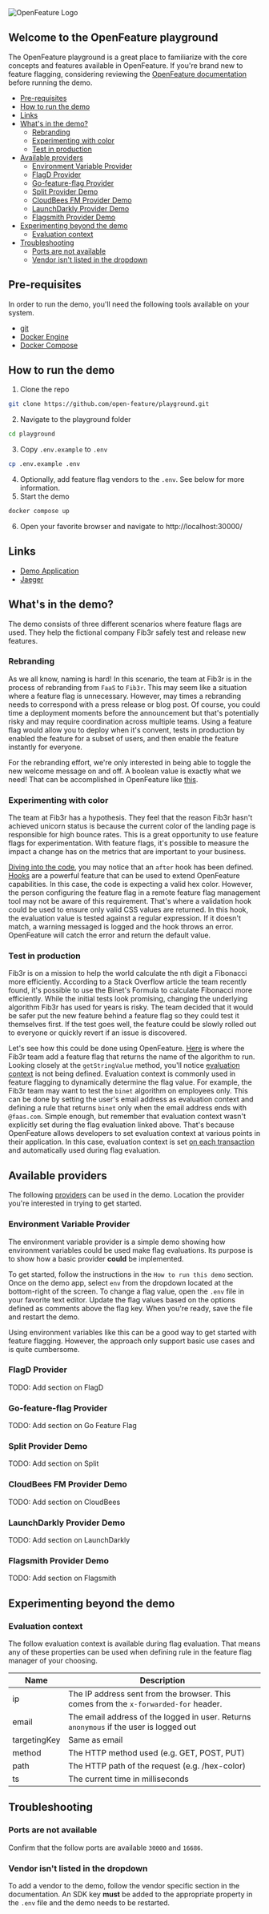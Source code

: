<picture>
  <source media="(prefers-color-scheme: dark)" srcset="./images/openfeature-horizontal-white.svg">
  <source media="(prefers-color-scheme: light)" srcset="./images/openfeature-horizontal-black.svg">
  <img alt="OpenFeature Logo" src="./images/openfeature-horizontal-black.svg">
</picture>

## Welcome to the OpenFeature playground

The OpenFeature playground is a great place to familiarize with the core concepts and features available in OpenFeature.
If you're brand new to feature flagging, considering reviewing the [OpenFeature documentation](https://docs.openfeature.dev/docs/reference/intro) before running the demo.

<!-- toc -->

- [Pre-requisites](#pre-requisites)
- [How to run the demo](#how-to-run-the-demo)
- [Links](#links)
- [What's in the demo?](#whats-in-the-demo)
  - [Rebranding](#rebranding)
  - [Experimenting with color](#experimenting-with-color)
  - [Test in production](#test-in-production)
- [Available providers](#available-providers)
  - [Environment Variable Provider](#environment-variable-provider)
  - [FlagD Provider](#flagd-provider)
  - [Go-feature-flag Provider](#go-feature-flag-provider)
  - [Split Provider Demo](#split-provider-demo)
  - [CloudBees FM Provider Demo](#cloudbees-fm-provider-demo)
  - [LaunchDarkly Provider Demo](#launchdarkly-provider-demo)
  - [Flagsmith Provider Demo](#flagsmith-provider-demo)
- [Experimenting beyond the demo](#experimenting-beyond-the-demo)
  - [Evaluation context](#evaluation-context)
- [Troubleshooting](#troubleshooting)
  - [Ports are not available](#ports-are-not-available)
  - [Vendor isn't listed in the dropdown](#vendor-isnt-listed-in-the-dropdown)

<!-- tocstop -->

## Pre-requisites

In order to run the demo, you'll need the following tools available on your system.

- [git](https://git-scm.com/book/en/v2/Getting-Started-Installing-Git)
- [Docker Engine](https://docs.docker.com/engine/install/)
- [Docker Compose](https://docs.docker.com/compose/install/)

## How to run the demo

1. Clone the repo

```sh
git clone https://github.com/open-feature/playground.git
```

2. Navigate to the playground folder

```sh
cd playground
```

3. Copy `.env.example` to `.env`

```sh
cp .env.example .env
```

4. Optionally, add feature flag vendors to the `.env`. See below for more information.
5. Start the demo

```sh
docker compose up
```

6. Open your favorite browser and navigate to http://localhost:30000/

## Links

- [Demo Application](http://localhost:30000/)
- [Jaeger](http://localhost:16686/)

## What's in the demo?

The demo consists of three different scenarios where feature flags are used. They help the fictional company Fib3r safely test and release new features.

### Rebranding

As we all know, naming is hard! In this scenario, the team at Fib3r is in the process of rebranding from `FaaS` to `Fib3r`. This may seem like a situation where a feature flag is unnecessary. However, may times a rebranding needs to correspond with a press release or blog post. Of course, you could time a deployment moments before the announcement but that's potentially risky and may require coordination across multiple teams. Using a feature flag would allow you to deploy when it's convent, tests in production by enabled the feature for a subset of users, and then enable the feature instantly for everyone.

For the rebranding effort, we're only interested in being able to toggle the new welcome message on and off. A boolean value is exactly what we need! That can be accomplished in OpenFeature like [this](https://github.com/open-feature/playground/blob/fa84c6262bb4493216c7cfe7d3d3542c5d753bad/packages/app/src/app/message/message.service.ts#L12-L21).

### Experimenting with color

The team at Fib3r has a hypothesis. They feel that the reason Fib3r hasn't achieved unicorn status is because the current color of the landing page is responsible for high bounce rates. This is a great opportunity to use feature flags for experimentation. With feature flags, it's possible to measure the impact a change has on the metrics that are important to your business.

[Diving into the code](https://github.com/open-feature/playground/blob/fa84c6262bb4493216c7cfe7d3d3542c5d753bad/packages/app/src/app/hex-color/hex-color.service.ts#L10-L40), you may notice that an `after` hook has been defined. [Hooks](https://docs.openfeature.dev/docs/reference/concepts/hooks) are a powerful feature that can be used to extend OpenFeature capabilities. In this case, the code is expecting a valid hex color. However, the person configuring the feature flag in a remote feature flag management tool may not be aware of this requirement. That's where a validation hook could be used to ensure only valid CSS values are returned. In this hook, the evaluation value is tested against a regular expression. If it doesn't match, a warning messaged is logged and the hook throws an error. OpenFeature will catch the error and return the default value.

### Test in production

Fib3r is on a mission to help the world calculate the nth digit a Fibonacci more efficiently. According to a Stack Overflow article the team recently found, it's possible to use the Binet's Formula to calculate Fibonacci more efficiently. While the initial tests look promising, changing the underlying algorithm Fib3r has used for years is risky. The team decided that it would be safer put the new feature behind a feature flag so they could test it themselves first. If the test goes well, the feature could be slowly rolled out to everyone or quickly revert if an issue is discovered.

Let's see how this could be done using OpenFeature. [Here](https://github.com/open-feature/playground/blob/fa84c6262bb4493216c7cfe7d3d3542c5d753bad/packages/fibonacci/src/lib/fibonacci.ts#L5-L29) is where the Fib3r team add a feature flag that returns the name of the algorithm to run. Looking closely at the `getStringValue` method, you'll notice [evaluation context](https://docs.openfeature.dev/docs/reference/concepts/evaluation-context) is not being defined. Evaluation context is commonly used in feature flagging to dynamically determine the flag value. For example, the Fib3r team may want to test the `binet` algorithm on employees only. This can be done by setting the user's email address as evaluation context and defining a rule that returns `binet` only when the email address ends with `@faas.com`. Simple enough, but remember that evaluation context wasn't explicitly set during the flag evaluation linked above. That's because OpenFeature allows developers to set evaluation context at various points in their application. In this case, evaluation context is set [on each transaction](https://github.com/open-feature/playground/blob/fa84c6262bb4493216c7cfe7d3d3542c5d753bad/packages/app/src/app/transaction-context.middleware.ts#L15) and automatically used during flag evaluation.

## Available providers

The following [providers](https://docs.openfeature.dev/docs/reference/concepts/provider) can be used in the demo. Location the provider you're interested in trying to get started.

### Environment Variable Provider

The environment variable provider is a simple demo showing how environment
variables could be used make flag evaluations. Its purpose is to show how a basic
provider **could** be implemented.

To get started, follow the instructions in the `How to run this demo` section. Once on the demo app, select `env` from the dropdown located at the bottom-right of the screen. To change a flag value, open the `.env` file in your favorite text editor. Update the flag values based on the options defined as comments above the flag key. When you're ready, save the file and restart the demo.

Using environment variables like this can be a good way to get started with feature flagging. However, the approach only support basic use cases and is quite cumbersome.

### FlagD Provider

TODO: Add section on FlagD

### Go-feature-flag Provider

TODO: Add section on Go Feature Flag

### Split Provider Demo

TODO: Add section on Split

### CloudBees FM Provider Demo

TODO: Add section on CloudBees

### LaunchDarkly Provider Demo

TODO: Add section on LaunchDarkly

### Flagsmith Provider Demo

TODO: Add section on Flagsmith

## Experimenting beyond the demo

### Evaluation context

The follow evaluation context is available during flag evaluation. That means any of these properties can be used when defining rule in the feature flag manager of your choosing.

| Name         | Description                                                                            |
| ------------ | -------------------------------------------------------------------------------------- |
| ip           | The IP address sent from the browser. This comes from the `x-forwarded-for` header.    |
| email        | The email address of the logged in user. Returns `anonymous` if the user is logged out |
| targetingKey | Same as email                                                                          |
| method       | The HTTP method used (e.g. GET, POST, PUT)                                             |
| path         | The HTTP path of the request (e.g. /hex-color)                                         |
| ts           | The current time in milliseconds                                                       |

## Troubleshooting

### Ports are not available

Confirm that the follow ports are available `30000` and `16686`.

### Vendor isn't listed in the dropdown

To add a vendor to the demo, follow the vendor specific section in the documentation. An SDK key **must** be added to the appropriate property in the `.env` file and the demo needs to be restarted.

